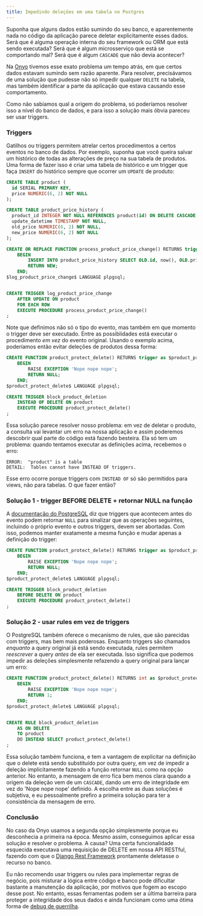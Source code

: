 ```yaml
---
title: Impedindo deleções em uma tabela no Postgres
---
```



Suponha que alguns dados estão sumindo do seu banco, e aparentemente nada no código da aplicação parece deletar explicitamente esses dados. Será que é alguma operação interna do seu framework ou ORM que está sendo executada? Será que é algum microsserviço que está se comportando mal? Será que é algum `CASCADE` que não devia acontecer?

Na [Onyo](https://www.site.onyo.com/) tivemos esse exato problema um tempo atrás, em que certos dados estavam sumindo sem razão aparente. Para resolver, precisávamos de uma solução que pudesse não só impedir qualquer `DELETE` na tabela, mas também identificar a parte da aplicação que estava causando esse comportamento.

Como não sabíamos qual a origem do problema, só poderíamos resolver isso a nível do banco de dados, e para isso a solução mais óbvia pareceu ser usar triggers.

### Triggers

Gatilhos ou triggers permitem atrelar certos procedimentos a certos eventos no banco de dados.
Por exemplo, suponha que você queira salvar um histórico de todas as alterações de preço na sua tabela de produtos. Uma forma de fazer isso é criar uma tabela de histórico e um trigger que faça `INSERT` do histórico sempre que ocorrer um `UPDATE` de produto:

```sql
CREATE TABLE product (
  id SERIAL PRIMARY KEY,
  price NUMERIC(6, 2) NOT NULL
);

CREATE TABLE product_price_history (
  product_id INTEGER NOT NULL REFERENCES product(id) ON DELETE CASCADE,
  update_datetime TIMESTAMP NOT NULL,
  old_price NUMERIC(6, 2) NOT NULL,
  new_price NUMERIC(6, 2) NOT NULL
);

CREATE OR REPLACE FUNCTION process_product_price_change() RETURNS trigger AS $log_product_price_change$
    BEGIN
        INSERT INTO product_price_history SELECT OLD.id, now(), OLD.price, NEW.price;
        RETURN NEW;
    END;
$log_product_price_change$ LANGUAGE plpgsql;


CREATE TRIGGER log_product_price_change
    AFTER UPDATE ON product
    FOR EACH ROW
    EXECUTE PROCEDURE process_product_price_change()
;
```

Note que definimos não só o tipo do evento, mas também em que momento o trigger deve ser executado. Entre as possiblidades está executar o procedimento *em vez* do evento original. Usando o exemplo acima, poderíamos então evitar deleções de produtos dessa forma:

```sql
CREATE FUNCTION product_protect_delete() RETURNS trigger as $product_protect_delete$
    BEGIN
        RAISE EXCEPTION 'Nope nope nope';
        RETURN NULL;
    END;
$product_protect_delete$ LANGUAGE plpgsql;

CREATE TRIGGER block_product_deletion
    INSTEAD OF DELETE ON product
    EXECUTE PROCEDURE product_protect_delete()
;
```

Essa solução parece resolver nosso problema: em vez de deletar o produto, a consulta vai levantar um erro na nossa aplicação e assim poderemos descobrir qual parte do código está fazendo besteira. Ela só tem um problema: quando tentamos executar as definições acima, recebemos o erro:

```
ERROR:  "product" is a table
DETAIL:  Tables cannot have INSTEAD OF triggers.
```

Esse erro ocorre porque triggers com `INSTEAD OF` só são permitidos para views, não para tabelas. O que fazer então?


### Solução 1 - trigger BEFORE DELETE + retornar NULL na função

A [documentação do PostgreSQL](https://www.postgresql.org/docs/10/static/plpgsql-trigger.html) diz que triggers que acontecem antes do evento podem retornar `NULL` para sinalizar que as operações seguintes, incluindo o próprio evento e outros triggers, devem ser abortadas. Com isso, podemos manter exatamente a mesma função e mudar apenas a definição do trigger:

```sql
CREATE FUNCTION product_protect_delete() RETURNS trigger as $product_protect_delete$
    BEGIN
        RAISE EXCEPTION 'Nope nope nope';
        RETURN NULL;
    END;
$product_protect_delete$ LANGUAGE plpgsql;

CREATE TRIGGER block_product_deletion
    BEFORE DELETE ON product
    EXECUTE PROCEDURE product_protect_delete()
;
```

### Solução 2 - usar rules em vez de triggers

O PostgreSQL também oferece o mecanismo de rules, que são parecidas com triggers, mas bem mais poderosas. Enquanto triggers são chamados *enquanto* a query original já está sendo executada, rules permitem _reescrever_ a query *antes* de ela ser executada. Isso significa que podemos impedir as deleções simplesmente refazendo a query original para lançar um erro:

```sql
CREATE FUNCTION product_protect_delete() RETURNS int as $product_protect_delete$
    BEGIN
        RAISE EXCEPTION 'Nope nope nope';
        RETURN 1;
    END;
$product_protect_delete$ LANGUAGE plpgsql;


CREATE RULE block_product_deletion
    AS ON DELETE
    TO product
    DO INSTEAD SELECT product_protect_delete()
;
```

Essa solução também funciona, e tem a vantagem de explicitar na definição que o delete está sendo substituído por outra query, em vez de impedir a deleção implicitamente fazendo a função retornar `NULL` como na opção anterior. No entanto, a mensagem de erro fica bem menos clara quando a origem da deleção vem de um `CASCADE`, dando um erro de integridade em vez do 'Nope nope nope' definido. A escolha entre as duas soluções é subjetiva, e eu pessoalmente prefiro a primeira solução para ter a consistência da mensagem de erro.


### Conclusão

No caso da Onyo usamos a segunda opção simplesmente porque eu desconhecia a primeira na época. Mesmo assim, conseguimos aplicar essa solução e resolver o problema. A causa? Uma certa funcionalidade esquecida executava uma requisição de DELETE em nossa API RESTful, fazendo com que o [Django Rest Framework](http://www.django-rest-framework.org/) prontamente deletasse o recurso no banco.

Eu não recomendo usar triggers ou rules para implementar regras de negócio, pois misturar a lógica entre código e banco pode dificultar bastante a manutenção da aplicação, por motivos que fogem ao escopo desse post. No entanto, essas ferramentas podem ser a última barreira para proteger a integridade dos seus dados e ainda funcionam como uma ótima forma de [debug de guerrilha](https://www.youtube.com/watch?v=bAcfPzxB3dk).

